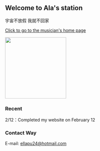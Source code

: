 ## Welcome to Ala's station


<html>
<body>

<p>宇宙不放假 我就不回家</p>

</body>
</html>

[Click to go to the musician's home page](https://music.163.com/#/artist?id=12126761) 
<html>
<body>

<img src="http://p1.music.126.net/krOIfXMYwj-Q34LzWsZzkA==/109951163824591321.jpg?param=180y180" width="200" height="200" />

</body>
</html>


### Recent
2/12：Completed my website on February 12


### Contact Way

E-mail: ellapu24@hotmail.com
